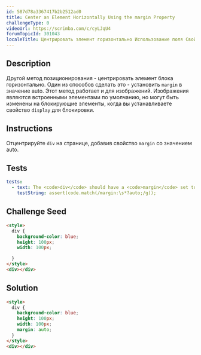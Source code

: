 ```yaml
---
id: 587d78a3367417b2b2512ad0
title: Center an Element Horizontally Using the margin Property
challengeType: 0
videoUrl: https://scrimba.com/c/cyLJqU4
forumTopicId: 301043
localeTitle: Центрировать элемент горизонтально Использование поля Свойства
---
```


## Description
<section id='description'>
Другой метод позиционирования - центрировать элемент блока горизонтально. Один из способов сделать это - установить <code>margin</code> в значение auto. Этот метод работает и для изображений. Изображения являются встроенными элементами по умолчанию, но могут быть изменены на блокирующие элементы, когда вы устанавливаете свойство <code>display</code> для блокировки.
</section>

## Instructions
<section id='instructions'>
Отцентрируйте <code>div</code> на странице, добавив свойство <code>margin</code> со значением auto.
</section>

## Tests
<section id='tests'>

```yml
tests:
  - text: The <code>div</code> should have a <code>margin</code> set to auto.
    testString: assert(code.match(/margin:\s*?auto;/g));

```

</section>

## Challenge Seed
<section id='challengeSeed'>

<div id='html-seed'>

```html
<style>
  div {
    background-color: blue;
    height: 100px;
    width: 100px;

  }
</style>
<div></div>

```

</div>

</section>

## Solution
<section id='solution'>

```html
<style>
  div {
    background-color: blue;
    height: 100px;
    width: 100px;
    margin: auto;
  }
</style>
<div></div>
```

</section>

